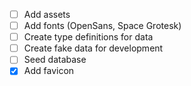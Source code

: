 - [ ] Add assets
- [ ] Add fonts (OpenSans, Space Grotesk)
- [ ] Create type definitions for data
- [ ] Create fake data for development
- [ ] Seed database
- [x] Add favicon
